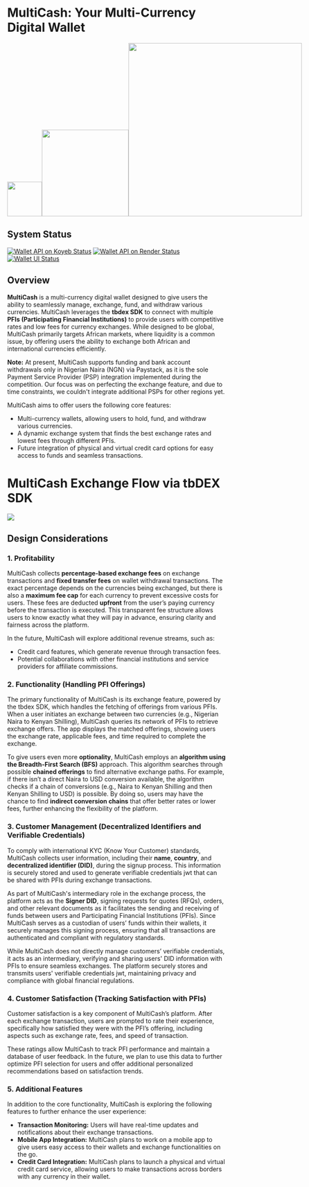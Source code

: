 
# MultiCash: Your Multi-Currency Digital Wallet

<div style="display: flex; align-items: end;">
  <img src="https://i.ibb.co/2jP2Qjb/logo.png" width="80px" height="auto" />
  <img src="https://i.ibb.co/t8H5Xgd/name.png" width="200px" height="auto" />
  <img src="https://i.ibb.co/ysjfknF/slogan.png" width="400px" height="auto" />
</div>

## System Status

[![Wallet API on Koyeb Status](https://img.shields.io/uptimerobot/status/m797923764-29aead7e9fd881c282d4c32c)](https://stats.uptimerobot.com/GVsUyt7VAq)
[![Wallet API on Render Status](https://img.shields.io/uptimerobot/status/m797927084-5c7e4034776efd43a84fdd83)](https://stats.uptimerobot.com/GVsUyt7VAq)
[![Wallet UI Status](https://img.shields.io/uptimerobot/status/m797923761-38b5c8fc3a2fc45b2927283d)](https://stats.uptimerobot.com/GVsUyt7VAq)


## Overview

**MultiCash** is a multi-currency digital wallet designed to give users the ability to seamlessly manage, exchange, fund, and withdraw various currencies. MultiCash leverages the **tbdex SDK** to connect with multiple **PFIs (Participating Financial Institutions)** to provide users with competitive rates and low fees for currency exchanges. While designed to be global, MultiCash primarily targets African markets, where liquidity is a common issue, by offering users the ability to exchange both African and international currencies efficiently.

**Note:** At present, MultiCash supports funding and bank account withdrawals only in Nigerian Naira (NGN) via Paystack, as it is the sole Payment Service Provider (PSP) integration implemented during the competition. Our focus was on perfecting the exchange feature, and due to time constraints, we couldn't integrate additional PSPs for other regions yet.

MultiCash aims to offer users the following core features:

- Multi-currency wallets, allowing users to hold, fund, and withdraw various currencies.
- A dynamic exchange system that finds the best exchange rates and lowest fees through different PFIs.
- Future integration of physical and virtual credit card options for easy access to funds and seamless transactions.

<div>
    <h1>MultiCash Exchange Flow via tbDEX SDK</h1>
    <img src="https://res.cloudinary.com/dfbjysygb/image/upload/v1726307315/ry44ctmlasn22yku44sd.png" />
</div>

## Design Considerations

### 1. Profitability

MultiCash collects **percentage-based exchange fees** on exchange transactions and **fixed transfer fees** on wallet withdrawal transactions. The exact percentage depends on the currencies being exchanged, but there is also a **maximum fee cap** for each currency to prevent excessive costs for users. These fees are deducted **upfront** from the user’s paying currency before the transaction is executed. This transparent fee structure allows users to know exactly what they will pay in advance, ensuring clarity and fairness across the platform.

In the future, MultiCash will explore additional revenue streams, such as:

- Credit card features, which generate revenue through transaction fees.
- Potential collaborations with other financial institutions and service providers for affiliate commissions.

### 2. Functionality (Handling PFI Offerings)

The primary functionality of MultiCash is its exchange feature, powered by the tbdex SDK, which handles the fetching of offerings from various PFIs. When a user initiates an exchange between two currencies (e.g., Nigerian Naira to Kenyan Shilling), MultiCash queries its network of PFIs to retrieve exchange offers. The app displays the matched offerings, showing users the exchange rate, applicable fees, and time required to complete the exchange.

To give users even more **optionality**, MultiCash employs an **algorithm using the Breadth-First Search (BFS)** approach. This algorithm searches through possible **chained offerings** to find alternative exchange paths. For example, if there isn’t a direct Naira to USD conversion available, the algorithm checks if a chain of conversions (e.g., Naira to Kenyan Shilling and then Kenyan Shilling to USD) is possible. By doing so, users may have the chance to find **indirect conversion chains** that offer better rates or lower fees, further enhancing the flexibility of the platform.


### 3. Customer Management (Decentralized Identifiers and Verifiable Credentials)

To comply with international KYC (Know Your Customer) standards, MultiCash collects user information, including their **name**, **country**, and **decentralized identifier (DID)**, during the signup process. This information is securely stored and used to generate verifiable credentials jwt that can be shared with PFIs during exchange transactions.

As part of MultiCash's intermediary role in the exchange process, the platform acts as the **Signer DID**, signing requests for quotes (RFQs), orders, and other relevant documents as it facilitates the sending and receiving of funds between users and Participating Financial Institutions (PFIs). Since MultiCash serves as a custodian of users’ funds within their wallets, it securely manages this signing process, ensuring that all transactions are authenticated and compliant with regulatory standards.

While MultiCash does not directly manage customers’ verifiable credentials, it acts as an intermediary, verifying and sharing users' DID information with PFIs to ensure seamless exchanges. The platform securely stores and transmits users' verifiable credentials jwt, maintaining privacy and compliance with global financial regulations.


### 4. Customer Satisfaction (Tracking Satisfaction with PFIs)

Customer satisfaction is a key component of MultiCash’s platform. After each exchange transaction, users are prompted to rate their experience, specifically how satisfied they were with the PFI’s offering, including aspects such as exchange rate, fees, and speed of transaction.

These ratings allow MultiCash to track PFI performance and maintain a database of user feedback. In the future, we plan to use this data to further optimize PFI selection for users and offer additional personalized recommendations based on satisfaction trends.

### 5. Additional Features

In addition to the core functionality, MultiCash is exploring the following features to further enhance the user experience:

- **Transaction Monitoring:** Users will have real-time updates and notifications about their exchange transactions.
- **Mobile App Integration:** MultiCash plans to work on a mobile app to give users easy access to their wallets and exchange functionalities on the go.
- **Credit Card Integration:** MultiCash plans to launch a physical and virtual credit card service, allowing users to make transactions across borders with any currency in their wallet.
